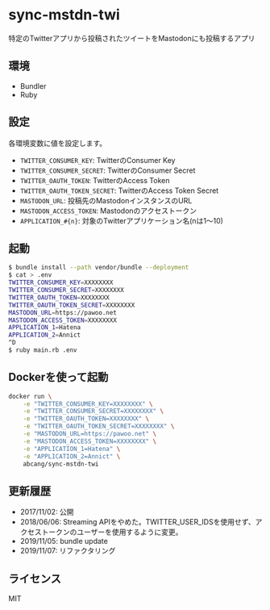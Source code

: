 sync-mstdn-twi
===

特定のTwitterアプリから投稿されたツイートをMastodonにも投稿するアプリ

## 環境
* Bundler
* Ruby

## 設定
各環境変数に値を設定します。

* `TWITTER_CONSUMER_KEY`: TwitterのConsumer Key
* `TWITTER_CONSUMER_SECRET`: TwitterのConsumer Secret
* `TWITTER_OAUTH_TOKEN`: TwitterのAccess Token
* `TWITTER_OAUTH_TOKEN_SECRET`: TwitterのAccess Token Secret
* `MASTODON_URL`: 投稿先のMastodonインスタンスのURL
* `MASTODON_ACCESS_TOKEN`: Mastodonのアクセストークン
* `APPLICATION_#{n}`: 対象のTwitterアプリケーション名(nは1〜10)

## 起動

```bash
$ bundle install --path vendor/bundle --deployment
$ cat > .env
TWITTER_CONSUMER_KEY=XXXXXXXX
TWITTER_CONSUMER_SECRET=XXXXXXXX
TWITTER_OAUTH_TOKEN=XXXXXXXX
TWITTER_OAUTH_TOKEN_SECRET=XXXXXXXX
MASTODON_URL=https://pawoo.net
MASTODON_ACCESS_TOKEN=XXXXXXXX
APPLICATION_1=Hatena
APPLICATION_2=Annict
^D
$ ruby main.rb .env
```

## Dockerを使って起動

```bash
docker run \
    -e "TWITTER_CONSUMER_KEY=XXXXXXXX" \
    -e "TWITTER_CONSUMER_SECRET=XXXXXXXX" \
    -e "TWITTER_OAUTH_TOKEN=XXXXXXXX" \
    -e "TWITTER_OAUTH_TOKEN_SECRET=XXXXXXXX" \
    -e "MASTODON_URL=https://pawoo.net" \
    -e "MASTODON_ACCESS_TOKEN=XXXXXXXX" \
    -e "APPLICATION_1=Hatena" \
    -e "APPLICATION_2=Annict" \
    abcang/sync-mstdn-twi
```

## 更新履歴
* 2017/11/02: 公開
* 2018/06/06: Streaming APIをやめた。TWITTER_USER_IDSを使用せず、アクセストークンのユーザーを使用するように変更。
* 2019/11/05: bundle update
* 2019/11/07: リファクタリング

## ライセンス
MIT

